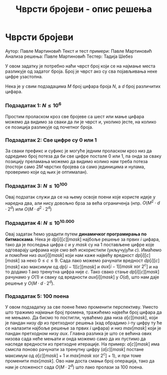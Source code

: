 ﻿---
title: Чврсти бројеви - опис решења
---

# Чврсти бројеви

Аутор: Павле Мартиновић
Текст и тест примери: Павле Мартиновић
Анализа решења: Павле Мартиновић
Тестер: Тадија Шебез

У овом задатку је потребно наћи чврст број који се на најмање места разликује од задатог броја. Број је чврст ако су сва појављивања неке цифре узастопна.

Нека је у свим подзадацима $M$ број цифара броја $N$, а $d$ број различитих цифара.
### Подзадатак 1: $N\le10^6$
Простим проласком кроз све бројеве са шест или мање цифара можемо да видимо за сваки да ли је чврст и, уколико јесте, на колико се позиција разликује од почетног броја.

### Подзадатак 2: Све цифре су $0$ или $1$
За сваки префикс и суфикс је могуће једним проласком кроз низ да одредимо број потеза да би све цифре постале $0$ или $1$, па онда за сваку позицију преламања можемо да видимо колико нам треба потеза (постоји само $2M$ чврстих бројева са само јединицима и нулама, проверимо који од њих је оптималан).

### Подзадатак 3: $N\le 10^{100}$

Овај подзатак служи да се на њему освоје поени које користе идеје у наредна два, али нису довољно брза за већа ограниченја (нпр. $O(M^2\cdot d\cdot2^d)$ или $O(M \cdot d^2 \cdot 2^d)$
### Подзадатак 4:  $N\le10^{10.000}$
Овај задатак ћемо урадити путем **динамичког програмирања по битмаскама**. Нека је $dp[i][c][mask]$ најбоље решење за првих $i$ цифара, тако да је последња цифра $c$ и у $mask$ су на $1$ постављене цифре које одговарају цифрама које смо већ искористили (укључујући $c$). Имаћемо и помоћни низ $aux[i][mask]$ који нам каже највећу вредност $dp[i][c][mask]$ за неко $0\le c\le 9$. Сада лако можемо рачунати вредност $dp[i][c][mask]$ као максимум од $dp[i-1][c][mask]$ и $aux[i-1][mask \text{ xor } 2^c]$ и на то додамо $1$ ако тренутна цифра није $c$. Тако свако стање $dp[i][c][mask]$ рачунамо у $O(1)$ и сваку од вредности $aux[i][mask]$ у $O(d)$, што нам даје решење у $O(M\cdot d\cdot 2^d)$.

### Подзадатак 5:  100 поена

У овом подзадатку за све поене ћемо променити перспективу. Уместо што тражимо најмањи број промена, тражићемо највећи број цифара да не мењамо. Да бисмо то постигли, чуваћемо два низа $a[c][mask]$, који је пандан низу $dp$ из претходног решења (кад обрадимо $i$-ту цифру ту ће се налазити најбоље решење за првих $i$ цифара) и низ $max[mask]$ који је пандан претходном низу $aux$. Главна разлика је што се већина ових низова сада неће мењати и онда можемо само да их пустимо да наследе вредности из претходне итерације. На пример: $a[c][mask]$ има смисла поново рачунати за тренутну цифру ($a[c][mask]$ постане максимум од $a[c][mask]+1$ и $max[mask\text{ xor } 2^c]+1$), и при томе променити $max[mask]$. Ово нам доста смањи број операција, тако да нам је сложеност сада $O(M\cdot2^d)$ што лако пролази за $100$ поена.
